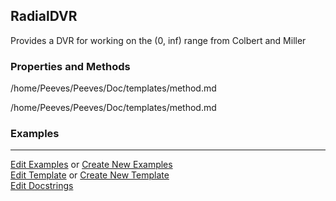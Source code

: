 ## <a id="Psience.DVR.ColbertMiller.RadialDVR">RadialDVR</a>
Provides a DVR for working on the (0, inf) range from Colbert and Miller

### Properties and Methods
/home/Peeves/Peeves/Doc/templates/method.md

/home/Peeves/Peeves/Doc/templates/method.md

### Examples


___

[Edit Examples](https://github.com/McCoyGroup/Psience/edit/edit/ci/examples/ci/docs/Psience/DVR/ColbertMiller/RadialDVR.md) or 
[Create New Examples](https://github.com/McCoyGroup/Psience/new/edit/?filename=ci/examples/ci/docs/Psience/DVR/ColbertMiller/RadialDVR.md) <br/>
[Edit Template](https://github.com/McCoyGroup/Psience/edit/edit/ci/docs/ci/docs/Psience/DVR/ColbertMiller/RadialDVR.md) or 
[Create New Template](https://github.com/McCoyGroup/Psience/new/edit/?filename=ci/docs/templates/ci/docs/Psience/DVR/ColbertMiller/RadialDVR.md) <br/>
[Edit Docstrings](https://github.com/McCoyGroup/Psience/edit/edit/Psience/DVR/ColbertMiller.py?message=Update%20Docs)